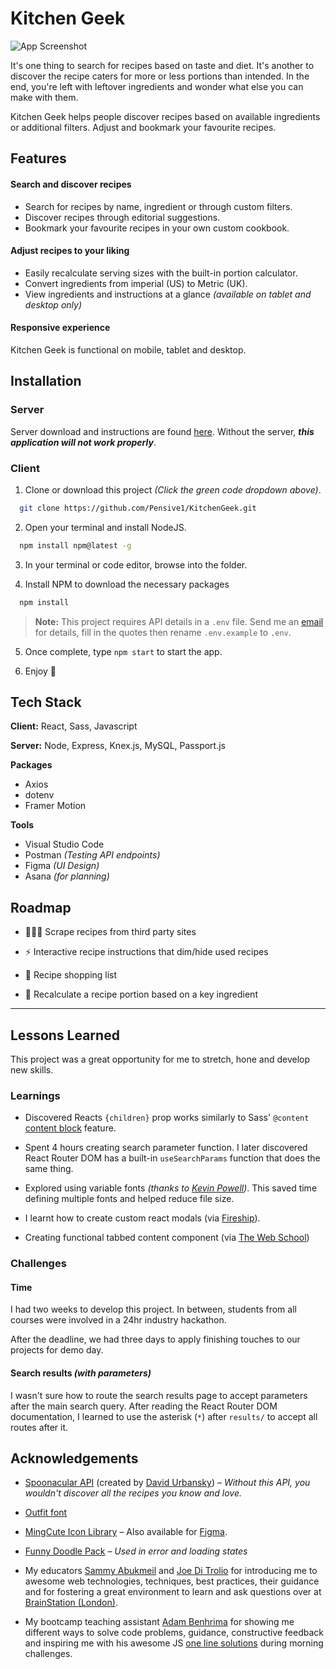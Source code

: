 # Kitchen Geek

![App Screenshot](https://via.placeholder.com/468x300?text=App+Screenshot+Here)

It's one thing to search for recipes based on taste and diet. It's another to discover the recipe caters for more or less portions than intended. In the end, you're left with leftover ingredients and wonder what else you can make with them.

Kitchen Geek helps people discover recipes based on available ingredients or additional filters. Adjust and bookmark your favourite recipes.

## Features

#### Search and discover recipes

- Search for recipes by name, ingredient or through custom filters.
- Discover recipes through editorial suggestions.
- Bookmark your favourite recipes in your own custom cookbook.

#### Adjust recipes to your liking

- Easily recalculate serving sizes with the built-in portion calculator.
- Convert ingredients from imperial (US) to Metric (UK).
- View ingredients and instructions at a glance _(available on tablet and desktop only)_

#### Responsive experience

Kitchen Geek is functional on mobile, tablet and desktop.

## Installation

### Server

Server download and instructions are found [here](https://github.com/Pensive1/KitchenGeek-Server).
Without the server, **_this application will not work properly_**.

### Client

1. Clone or download this project _(Click the green code dropdown above)_.

```bash
  git clone https://github.com/Pensive1/KitchenGeek.git
```

2. Open your terminal and install NodeJS.

```bash
  npm install npm@latest -g
```

3. In your terminal or code editor, browse into the folder.

4. Install NPM to download the necessary packages

```bash
  npm install
```

> **Note:** This project requires API details in a `.env` file. Send me an [email](mailto:racquaye89@gmail.com?subject=Kitchen%20Geek%20env%20info) for details, fill in the quotes then rename `.env.example` to `.env`.

5. Once complete, type `npm start` to start the app.

6. Enjoy 🙂

## Tech Stack

**Client:** React, Sass, Javascript

**Server:** Node, Express, Knex.js, MySQL, Passport.js

**Packages**

- Axios
- dotenv
- Framer Motion

**Tools**

- Visual Studio Code
- Postman _(Testing API endpoints)_
- Figma _(UI Design)_
- Asana _(for planning)_

## Roadmap

- 🧑🏽‍🍳 Scrape recipes from third party sites

- ⚡️ Interactive recipe instructions that dim/hide used recipes

- 🛒 Recipe shopping list

- 🥕 Recalculate a recipe portion based on a key ingredient

---

## Lessons Learned

This project was a great opportunity for me to stretch, hone and develop new skills.

### Learnings

- Discovered Reacts `{children}` prop works similarly to Sass' `@content` [content block](https://sass-lang.com/documentation/at-rules/mixin#content-blocks) feature.

- Spent 4 hours creating search parameter function. I later discovered React Router DOM has a built-in `useSearchParams` function that does the same thing.

- Explored using variable fonts _(thanks to [Kevin Powell](https://www.youtube.com/@KevinPowell/featured))_. This saved time defining multiple fonts and helped reduce file size.

- I learnt how to create custom react modals (via [Fireship](https://www.youtube.com/watch?v=SuqU904ZHA4)).

- Creating functional tabbed content component (via [The Web School](https://www.youtube.com/watch?v=WkREeDy2WQ4))

### Challenges

#### Time

I had two weeks to develop this project. In between, students from all courses were involved in a 24hr industry hackathon.

After the deadline, we had three days to apply finishing touches to our projects for demo day.

#### Search results _(with parameters)_

I wasn't sure how to route the search results page to accept parameters after the main search query. After reading the React Router DOM documentation, I learned to use the asterisk (`*`) after `results/` to accept all routes after it.

## Acknowledgements

- [Spoonacular API](https://spoonacular.com/food-api) (created by [David Urbansky](https://github.com/ddsky)) – _Without this API, you wouldn't discover all the recipes you know and love._

- [Outfit font](https://fonts.google.com/specimen/Outfit)

- [MingCute Icon Library](https://www.mingcute.com/) – Also available for [Figma](https://www.figma.com/community/file/1021803365995387735).

- [Funny Doodle Pack](https://ui8.net/magika-studio-ae8379/products/funny-doodle-pack) – _Used in error and loading states_

- My educators [Sammy Abukmeil](https://github.com/SammyAbukmeil) and [Joe Di Trolio](https://github.com/Scribbio) for introducing me to awesome web technologies, techniques, best practices, their guidance and for fostering a great environment to learn and ask questions over at [BrainStation (London)](https://brainstation.io/london/software-engineering-bootcamp).

- My bootcamp teaching assistant [Adam Benhrima](https://github.com/AdamBenhrima) for showing me different ways to solve code problems, guidance, constructive feedback and inspiring me with his awesome JS [one line solutions](https://betterprogramming.pub/chaining-patterns-in-javascript-df05e3030ee7) during morning challenges.
